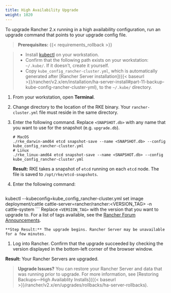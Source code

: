 ```yaml
---
title: High Availability Upgrade
weight: 1020
---
```

To upgrade Rancher 2.x running in a high availability configuration, run an upgrade command that points to your upgrade config file.

>**Prerequisites:**
{{< requirements_rollback >}}

>- Install [kubectl](https://kubernetes.io/docs/tasks/tools/install-kubectl/) on your workstation.
>- Confirm that the following path exists on your workstation: `~/.kube/`. If it doesn't, create it yourself.
>- Copy `kube_config_rancher-cluster.yml`, which is automatically generated after [Rancher Server installation]({{< baseurl >}}/rancher/v2.x/en/installation/ha-server-install#part-11-backup-kube-config-rancher-cluster-yml), to the `~/.kube/` directory.

1. From your workstation, open **Terminal**.

1. Change directory to the location of the RKE binary. Your `rancher-cluster.yml` file must reside in the same directory.

1. <a id="snapshot"></a> Enter the following command. Replace `<SNAPSHOT.db>` with any name that you want to use for the snapshot (e.g. `upgrade.db`).

    ```
	# MacOS
	./rke_darwin-amd64 etcd snapshot-save --name <SNAPSHOT.db> --config kube_config_rancher-cluster.yml
	# Linux
    ./rke_linux-amd64 etcd snapshot-save --name <SNAPSHOT.db> --config kube_config_rancher-cluster.yml
    ```

    **Result:** RKE takes a snapshot of `etcd` running on each `etcd` node. The file is saved to `/opt/rke/etcd-snapshots`.

1. Enter the following command:

    ```
kubectl --kubeconfig=kube_config_rancher-cluster.yml set image deployment/cattle cattle-server=rancher/rancher:<VERSION_TAG> -n cattle-system
    ```
    Replace `<VERSION_TAG>` with the version that you want to upgrade to. For a list of tags available, see the [Rancher Forum Announcements](https://forums.rancher.com/c/announcements).

    **Step Result:** The upgrade begins. Rancher Server may be unavailable for a few minutes.

1. Log into Rancher. Confirm that the upgrade succeeded by checking the version displayed in the bottom-left corner of the browser window.

**Result:** Your Rancher Servers are upgraded.

>**Upgrade Issues?** You can restore your Rancher Server and data that was running prior to upgrade. For more information, see [Restoring Backups—High Availablity Installs]({{< baseurl >}}/rancher/v2.x/en/upgrades/rollbacks/ha-server-rollbacks).
